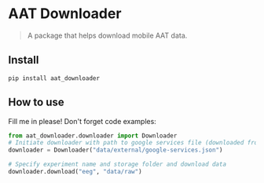 # AAT Downloader
> A package that helps download mobile AAT data.


## Install

`pip install aat_downloader`

## How to use

Fill me in please! Don't forget code examples:

```python
from aat_downloader.downloader import Downloader
# Initiate downloader with path to google services file (downloaded from Firebase)
downloader = Downloader("data/external/google-services.json")

# Specify experiment name and storage folder and download data
downloader.download("eeg", "data/raw")
```
